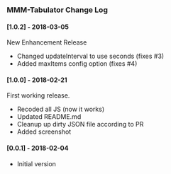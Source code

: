 ### MMM-Tabulator Change Log

#### [1.0.2] - 2018-03-05

New Enhancement Release
- Changed updateInterval to use seconds (fixes #3)
- Added maxItems config option (fixes #4)


#### [1.0.0] - 2018-02-21

First working release.

- Recoded all JS (now it works)
- Updated README.md
- Cleanup up dirty JSON file according to PR
- Added screenshot

#### [0.0.1] - 2018-02-04

- Initial version
